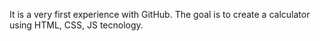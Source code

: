 It is a very first experience with GitHub. The goal is to create a calculator using HTML, CSS, JS tecnology.
